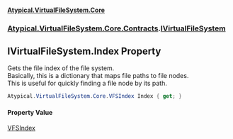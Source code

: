 #### [Atypical.VirtualFileSystem.Core](Atypical.VirtualFileSystem.Core.md 'Atypical.VirtualFileSystem.Core')
### [Atypical.VirtualFileSystem.Core.Contracts](Atypical.VirtualFileSystem.Core.Contracts.md 'Atypical.VirtualFileSystem.Core.Contracts').[IVirtualFileSystem](Atypical.VirtualFileSystem.Core.Contracts.IVirtualFileSystem.md 'Atypical.VirtualFileSystem.Core.Contracts.IVirtualFileSystem')

## IVirtualFileSystem.Index Property

Gets the file index of the file system.  
Basically, this is a dictionary that maps file paths to file nodes.  
This is useful for quickly finding a file node by its path.

```csharp
Atypical.VirtualFileSystem.Core.VFSIndex Index { get; }
```

#### Property Value
[VFSIndex](Atypical.VirtualFileSystem.Core.VFSIndex.md 'Atypical.VirtualFileSystem.Core.VFSIndex')